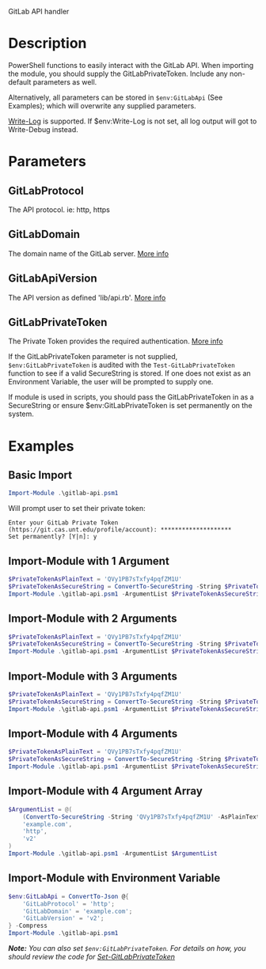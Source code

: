 GitLab API handler

# Description

PowerShell functions to easily interact with the GitLab API. When importing the module, you should supply the GitLabPrivateToken. Include any non-default parameters as well.

Alternatively, all parameters can be stored in `$env:GitLabApi` (See Examples); which will overwrite any supplied parameters.

[Write-Log](https://github.com/UNT-CAS-ITS/Write-Log) is supported. If $env:Write-Log is not set, all log output will got to Write-Debug instead.

# Parameters 

## GitLabProtocol

The API protocol. ie: http, https

## GitLabDomain

The domain name of the GitLab server. [More info](https://gitlab.com/help/api/README.md#introduction)

## GitLabApiVersion

The API version as defined 'lib/api.rb'. [More info](https://gitlab.com/help/api/README.md#introduction)

## GitLabPrivateToken

The Private Token provides the required authentication. [More info](https://gitlab.com/help/api/README.md#introduction)

If the GitLabPrivateToken parameter is not supplied, `$env:GitLabPrivateToken` is audited with the `Test-GitLabPrivateToken` function to see if a valid SecureString is stored. If one does not exist as an Environment Variable, the user will be prompted to supply one.

If module is used in scripts, you should pass the GitLabPrivateToken in as a SecureString or ensure $env:GitLabPrivateToken is set permanently on the system. 

# Examples

## Basic Import

```powershell
Import-Module .\gitlab-api.psm1
```

Will prompt user to set their private token:

```text
Enter your GitLab Private Token (https://git.cas.unt.edu/profile/account): ********************
Set permanently? [Y|n]: y
```

## Import-Module with 1 Argument

```powershell
$PrivateTokenAsPlainText = 'QVy1PB7sTxfy4pqfZM1U'
$PrivateTokenAsSecureString = ConvertTo-SecureString -String $PrivateTokenAsPlainText -AsPlainText -Force
Import-Module .\gitlab-api.psm1 -ArgumentList $PrivateTokenAsSecureString
```

## Import-Module with 2 Arguments

```powershell
$PrivateTokenAsPlainText = 'QVy1PB7sTxfy4pqfZM1U'
$PrivateTokenAsSecureString = ConvertTo-SecureString -String $PrivateTokenAsPlainText -AsPlainText -Force
Import-Module .\gitlab-api.psm1 -ArgumentList $PrivateTokenAsSecureString,'example.com'
```

## Import-Module with 3 Arguments

```powershell
$PrivateTokenAsPlainText = 'QVy1PB7sTxfy4pqfZM1U'
$PrivateTokenAsSecureString = ConvertTo-SecureString -String $PrivateTokenAsPlainText -AsPlainText -Force
Import-Module .\gitlab-api.psm1 -ArgumentList $PrivateTokenAsSecureString,'example.com','http'
```

## Import-Module with 4 Arguments

```powershell
$PrivateTokenAsPlainText = 'QVy1PB7sTxfy4pqfZM1U'
$PrivateTokenAsSecureString = ConvertTo-SecureString -String $PrivateTokenAsPlainText -AsPlainText -Force
Import-Module .\gitlab-api.psm1 -ArgumentList $PrivateTokenAsSecureString,'example.com','http','v2'
```

## Import-Module with 4 Argument Array

```powershell
$ArgumentList = @(
    (ConvertTo-SecureString -String 'QVy1PB7sTxfy4pqfZM1U' -AsPlainText -Force),
    'example.com',
    'http',
    'v2'
)
Import-Module .\gitlab-api.psm1 -ArgumentList $ArgumentList
```

## Import-Module with Environment Variable

```powershell
$env:GitLabApi = ConvertTo-Json @{
    'GitLabProtocol' = 'http';
    'GitLabDomain' = 'example.com';
    'GitLabVersion' = 'v2';
} -Compress
Import-Module .\gitlab-api.psm1
```

***Note:*** *You can also set `$env:GitLabPrivateToken`. For details on how, you should review the code for [Set-GitLabPrivateToken](functions/Set-GitLabPrivateToken.ps1)*
